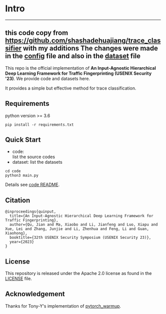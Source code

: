 # Intro
--------
**this code copy from https://github.com/shashadehuajiang/trace_classifier with my additions
The changes were made in the [config](config.py) file and also in the [dataset](code/dataset.py) file**
----------
This repo is the official implementation of **An Input-Agnostic Hierarchical Deep Learning Framework for Traffic Fingerprinting (USENIX Security '23)**. We provide code and datasets here.

It provides a simple but effective method for trace classification.


## Requirements
python version >= 3.6

```
pip install -r requirements.txt
```

## Quick Start

* code:      
  list the source codes
* dataset:
  list the datasets

```
cd code
python3 main.py
```

Details see [code README](code/README.md).


## Citation
```
@inproceedings{quinput,
  title={An Input-Agnostic Hierarchical Deep Learning Framework for Traffic Fingerprinting},
  author={Qu, Jian and Ma, Xiaobo and Li, Jianfeng and Luo, Xiapu and Xue, Lei and Zhang, Junjie and Li, Zhenhua and Feng, Li and Guan, Xiaohong},
  booktitle={32th USENIX Security Symposium (USENIX Security 23)},
  year={2023}
}
```

## License
This repository is released under the Apache 2.0 license as found in the [LICENSE](LICENSE) file.


## Acknowledgement
Thanks for Tony-Y's implementation of [pytorch_warmup](https://github.com/Tony-Y/pytorch_warmup).


